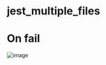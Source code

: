 # jest_multiple_files

# On fail
![image](https://github.com/user-attachments/assets/d8ae0aa4-ae1c-4c74-a639-5894196dcaa9)
